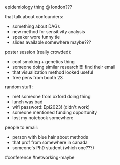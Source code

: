epidemiology thing @ london???

that talk about confounders:
- something about DAGs
- new method for sensitivity analysis
- speaker wore funny tie
- slides available somewhere maybe???

poster session (really crowded):
- cool smoking + genetics thing
- someone doing similar research!!!! find their email
- that visualization method looked useful
- free pens from booth 23

random stuff:
- met someone from oxford doing thing
- lunch was bad
- wifi password: Epi2023! (didn't work)
- someone mentioned funding opportunity
- lost my notebook somewhere

people to email:
- person with blue hair about methods
- that prof from somewhere in canada
- someone's PhD student (which one???)

#conference #networking-maybe 
